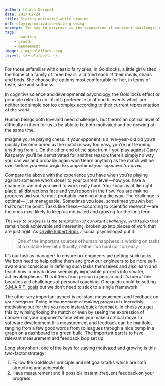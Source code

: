 ```yaml
---
author: [Csaba Okrona]
date: 2017-02-24
title: Staying motivated while growing
url: staying-motivated-while-growing
excerpt: The key to progress is the temptation of constant challenge, with tasks that remain both achievable and interesting, broken up into pieces of work that are just right.
tags:
    - coaching
    - growth
    - management
image: /img/goldilock.jpeg
layout: layouts/post.njk
---
```


For those unfamiliar with classic fairy tales, in Goldilocks, a little girl visited the home of a family of three bears, and tried each of their meals, chairs and beds. She choose the options most comfortable for her, in terms of taste, size and softness.

In cognitive science and developmental psychology, the Goldilocks effect or principle refers to an infant’s preference to attend to events which are neither too simple nor too complex according to their current representation of the world.

Human beings both love and need challenges, but there’s an optimal level of difficulty in them for us to be able to be both motivated and be growing at the same time.

Imagine you’re playing chess. If your opponent is a five-year-old kid you’ll quickly become bored as the match is way too easy, you’re not learning anything from it. On the other end of the spectrum if you play against Garry Kasparov you’ll be demotivated for another reason: there’s simply no way you can win and probably again won’t learn anything as the match will be over before you even begin to comprehend your opponent’s moves.

Compare the above with the experience you have when you’re playing against someone who’s closer to your current level — now you have a chance to win but you need to work really hard. Your focus is at the right place, all distractions fade and you’re soon in the flow. You are making progress and you’re most probably learning along the way. The challenge is optimal — ‘just manageable’. Sometimes you lose, sometimes you win but that’s not the point. Tasks like these — according to scientific research — are the ones most likely to keep us motivated and growing for the long term.

_The key to progress is the temptation of constant challenge_, with tasks that remain both achievable and interesting, broken up into pieces of work that are just right. As [Orville Gilbert Brim](https://en.wikipedia.org/wiki/Orville_Gilbert_Brim,_Jr.), a social psychologist put it:

> One of the important sources of human happiness is working on tasks at a suitable level of difficulty, neither too hard nor too easy.

It’s our task as managers to ensure our engineers are getting such tasks. We both need to help define them and grow our engineers to be more self-aware and conscious in defining such tasks themselves and also learn and teach how to break down seemingly impossible projects into smaller, achievable pieces. This differs from person to person and it’s one of the beauties and challenges of personal coaching. One guide could be setting [S.M.A.R.T. goals](https://en.wikipedia.org/wiki/SMART_criteria) but we don’t need to stick to a single framework.

The other very important aspect is constant measurement and feedback on your progress. Being in the moment of making progress is incredibly motivating but for this you need instant/quick feedback. In chess you get this by winning/losing the match or even by seeing the expression of concern on your opponent’s face when you make a critical move. In software development this measurement and feedback can be manifold, ranging from a few good words from colleagues through a nice bump in a graph on a dashboard to a green build. The important part is to have relevant measurement and feedback loop set up.

Long story short, one of the keys for staying motivated and growing is this two-factor strategy:

1. Follow the Goldilocks principle and set goals/tasks which are both stretching and achievable
2. Have measurement and if possible instant, frequent feedback on your progress
